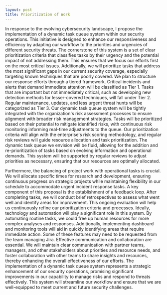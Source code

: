 ```yaml
---
layout: post
title: Prioritization of Work
---
```


In response to the evolving cybersecurity landscape, I propose the implementation of a dynamic task queue system within our security operations. This initiative is designed to enhance our responsiveness and efficiency by adapting our workflow to the priorities and urgencies of different security threats.
The cornerstone of this system is a set of clear prioritization criteria that classifies tasks by their urgency and the potential impact of not addressing them. This ensures that we focus our efforts first on the most critical issues. Additionally, we will prioritize tasks that address the most significant gaps in our current security coverage, especially targeting known techniques that are poorly covered.
We plan to structure our response efforts through a tiered framework. Critical incidents and alerts that demand immediate attention will be classified as Tier 1. Tasks that are important but not immediately critical, such as developing new detection methods for lesser-covered techniques, will fall under Tier 2. Regular maintenance, updates, and less urgent threat hunts will be categorized as Tier 3.
Our dynamic task queue system will be tightly integrated with the organization's risk assessment processes to ensure alignment with broader risk management strategies. Tasks will be prioritized based on their potential to mitigate identified risks, with continuous risk monitoring informing real-time adjustments to the queue. Our prioritization criteria will align with the enterprise's risk scoring methodology, and regular risk reviews will guide resource allocation and task prioritization.
The dynamic task queue we envision will be fluid, allowing for the addition and re-prioritization of tasks based on evolving information and operational demands. This system will be supported by regular reviews to adjust priorities as necessary, ensuring that our resources are optimally allocated.

Furthermore, the balancing of project work with operational tasks is crucial. We will allocate specific times for research and development, ensuring continuous progress on strategic projects while maintaining flexibility in our schedule to accommodate urgent incident response tasks.
A key component of this proposal is the establishment of a feedback loop. After completing tasks, we will conduct brief retrospectives to assess what went well and identify areas for improvement. This ongoing evaluation will help us continuously refine our prioritization criteria and processes.
Ideally, technology and automation will play a significant role in this system. By automating routine tasks, we could free up human resources for more complex analyses and responses. Additionally, implementing dashboard and monitoring tools will aid in quickly identifying areas that require immediate action. Some of these features may need to be requested from the team managing Jira.
Effective communication and collaboration are essential. We will maintain clear communication with partner teams, managers, and other stakeholders about priorities and resource needs, and foster collaboration with other teams to share insights and resources, thereby enhancing the overall effectiveness of our efforts.
The implementation of a dynamic task queue system represents a strategic enhancement of our security operations, promising significant improvements in our capability to manage risks and respond to threats effectively. This system will streamline our workflow and ensure that we are well-equipped to meet current and future security challenges.
